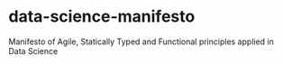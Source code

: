 # data-science-manifesto
Manifesto of Agile, Statically Typed and Functional principles applied in Data Science
